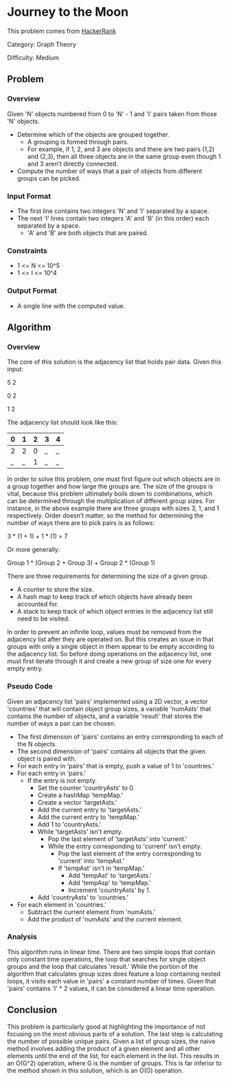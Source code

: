# Journey to the Moon
This problem comes from [HackerRank](https://www.hackerrank.com/challenges/journey-to-the-moon)

Category: Graph Theory

Difficulty: Medium

## Problem

### Overview
Given 'N' objects numbered from 0 to 'N' - 1 and 'I' pairs taken from those 'N' objects.
- Determine which of the objects are grouped together.
    - A grouping is formed through pairs.
    - For example, if 1, 2, and 3 are objects and there are two pairs (1,2) and (2,3), then all three objects are in the same group even though 1 and 3 aren't directly connected.
- Compute the number of ways that a pair of objects from different groups can be picked.

### Input Format
- The first line contains two integers 'N' and 'I' separated by a space.
- The next 'I' lines contain two integers 'A' and 'B' (in this order) each separated by a space.
    - 'A' and 'B' are both objects that are paired.

### Constraints
- 1 <= N <= 10^5
- 1 <= I <= 10^4

### Output Format
- A single line with the computed value.

## Algorithm

### Overview
The core of this solution is the adjacency list that holds pair data.
Given this input:

5 2

0 2

1 2

The adjacency list should look like this:

|  0  |  1  |  2  |  3  |  4  |
| --- | --- | --- | --- | --- |
|  2  |  2  |  0  |  _  |  _  |
|  _  |  _  |  1  |  _  |  _  |

In order to solve this problem, one must first figure out which objects are in a group together and how large the groups are.
The size of the groups is vital, because this problem ultimately boils down to combinations, which can be determined through the multiplication of different group sizes.
For instance, in the above example there are three groups with sizes 3, 1, and 1 respectively.
Order doesn’t matter, so the method for determining the number of ways there are to pick pairs is as follows:

3 * (1 + 1) + 1 * (1) = 7

Or more generally:

Group 1 * (Group 2 + Group 3) + Group 2 * (Group 1)

There are three requirements for determining the size of a given group.
- A counter to store the size.
- A hash map to keep track of which objects have already been accounted for.
- A stack to keep track of which object entries in the adjacency list still need to be visited.

In order to prevent an infinite loop, values must be removed from the adjacency list after they are operated on.
But this creates an issue in that groups with only a single object in them appear to be empty according to the adjacency list.
So before doing operations on the adjacency list, one must first iterate through it and create a new group of size one for every empty entry.

### Pseudo Code
Given an adjacency list 'pairs' implemented using a 2D vector, a vector 'countries' that will contain object group sizes, a variable 'numAsts' that contains the number of objects, and a variable 'result' that stores the number of ways a pair can be chosen.
- The first dimension of 'pairs' contains an entry corresponding to each of the N objects.
- The second dimension of 'pairs' contains all objects that the given object is paired with.
- For each entry in 'pairs' that is empty, push a value of 1 to 'countries.'
- For each entry in 'pairs.'
    - If the entry is not empty.
        - Set the counter 'countryAsts' to 0.
        - Create a hashMap 'tempMap.'
        - Create a vector 'targetAsts.'
        - Add the current entry to 'targetAsts.'
        - Add the current entry to 'tempMap.'
        - Add 1 to 'countryAsts.'
        - While 'targetAsts' isn't empty.
            - Pop the last element of 'targetAsts' into 'current.'
            - While the entry corresponding to 'current' isn't empty.
                - Pop the last element of the entry corresponding to 'current' into 'tempAst.'
                - If 'tempAst' isn't in 'tempMap.'
                    - Add 'tempAst' to 'targetAsts.'
                    - Add 'tempAsp' to 'tempMap.'
                    - Increment 'countryAsts' by 1.
        - Add 'countryAsts' to 'countries.'
- For each element in 'countries.'
    - Subtract the current element from 'numAsts.'
    - Add the product of 'numAsts' and the current element.

### Analysis
This algorithm runs in linear time.
There are two simple loops that contain only constant time operations, the loop that searches for single object groups and the loop that calculates 'result.'
While the portion of the algorithm that calculates group sizes does feature a loop containing nested loops, it visits each value in 'pairs' a constant number of times.
Given that 'pairs' contains 'I' * 2 values, it can be considered a linear time operation.

## Conclusion
This problem is particularly good at highlighting the importance of not focusing on the most obvious parts of a solution.
The last step is calculating the number of possible unique pairs.
Given a list of group sizes, the naive method involves adding the product of a given element and all other elements until the end of the list, for each element in the list.
This results in an O(G^2) operation, where G is the number of groups.
This is far inferior to the method shown in this solution, which is an O(G) operation.
